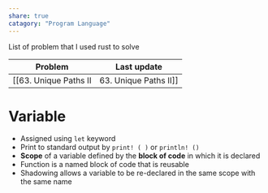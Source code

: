 ```yaml
---
share: true
catagory: "Program Language"
---
```


List of problem that I used rust to solve

| Problem                 | Last update               |
| ----------------------- | ------------------------- |
| [[63. Unique Paths II|63. Unique Paths II]] | 9:06 AM - August 18, 2023 |



# Variable
- Assigned using `let` keyword
- Print to standard output by `print! ( )` or `println! ()`
- **Scope** of a variable defined by the **block of code** in which it is declared
- Function is a named block of code that is reusable
- Shadowing allows a variable to be re-declared in the same scope with the same name
